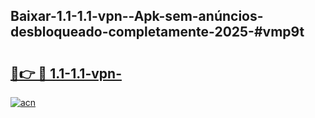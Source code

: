 ## Baixar-1.1-1.1-vpn--Apk-sem-anúncios-desbloqueado-completamente-2025-#vmp9t

# <h2><a href="https://ainizakaria.my?title=1.1-1.1-vpn-&ref=20M">🔗👉 🔴 1.1-1.1-vpn-</a></h2>

[![acn](https://github.com/user-attachments/assets/0f9c940e-d8b0-45ae-aac7-cd30a18b3e1c)](https://ainizakaria.my?title=1.1-1.1-vpn-&ref=20M)

